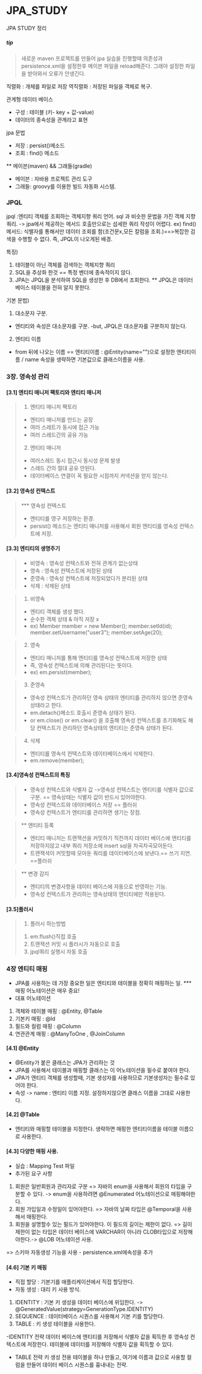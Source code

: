 # JPA_STUDY
JPA STUDY 정리


##### tip
> 새로운 maven 프로젝트를 만들어 jpa 실습을 진행할때 의존성과 persistence.xml을 설정한후 메이븐 파일을 reload해준다.
> 그래야 설정한 파일을 받아와서 오류가 안생긴다.






직렬화 : 개체를 파일로 저장
역직렬화 : 저장된 파일을 객체로 복구.

관계형 데이터 베이스
- 구성 : 테이블 (키- key + 값-value)
- 데이터의 종속성을 관계라고 표현



jpa 문법

- 저장 : persist()메소드
- 조회 : find() 메소드 


** 메이븐(maven) && 그래들(gradle)
- 메이븐 : 자바용 프로젝트 관리 도구
- 그래들: groovy를 이용한 빌드 자동화 시스템.



### JPQL 
jpql :엔티티 객체를 조회하는 객체지향 쿼리 언어.
        sql 과 비슷한 문법을 가진 객체 지향 쿼리. -> jpa에서 제공하는 메서드 호출만으로는 섬세한 쿼리 작성이 어렵다.
ex) find()메서드: 식별자를 통해서만 데이터 조회를 함(조건문x,모든 칼럼을 조회.)==>복잡한 검색을 수행할 수 없다. 즉, JPQL이 나오게된 배경.

특징)
1. 테이블이 아닌 객체를 검색하는 객체지향 쿼리
2. SQL을 추상화 한것 == 특정 벤더에 종속적이지 않다.
3. JPA는 JPQL을 분석하여 SQL을 생성한 후 DB에서 조회한다.
** JPQL은 데이터베이스 테이블을 전혀 알지 못한다.

기본 문법)
1. 대소문자 구분.
- 엔티티와 속성은 대소문자를 구분.
-but, JPQL은 대소문자를 구분하지 않는다.

2. 엔티티 이름 
- from 뒤에 나오는 이름 == 엔티티이름 : @Entity(name="")으로 설정한 엔티티이름 / name 속성을 생략하면 기본값으로 클래스이름을 사용.








### 3장. 영속성 관리

#### [3.1] 엔티티 매니저 팩토리와 엔티티 매니저
> 1) 엔티티 매니저 팩토리 
>	-  엔티티 매니저를 만드는 공장
>	- 여러 스레트가 동시에 접근 가능
>	- 여러 스레드간의 공유 가능
> 2) 엔티티 매니저
>	- 여러스레드 동시 접근시 동시성 문제 발생
>	- 스레드 간의 절대 공유 안된다.
>	- 데이터베이스 연결이 꼭 필요한 시점까지 커넥션을 얻지 않는다.


#### [3.2] 영속성 컨텍스트

> *** 영속성 컨텍스트 
>	- 엔티티를 영구 저장하는 환경.
>	- persist() 메소드는 엔티티 매니저를 사용해서 회원 엔티티를 영속성 컨텍스트에 저장.        
	          

#### [3.3] 엔티티의 생명주기 
> - 비영속 : 영속성 컨텍스트와 전혀 관계가 없는상태
> - 영속 : 영속성 컨텍스트에 저장된 상태
> - 준영속 : 영속성 컨텍스트에 저장되었다가 분리된 상태
> - 삭제 : 삭제된 상태

> 1) 비영속
> - 엔티티 객체를 생성 했다.
> - 순수한 객체 상태 & 아직 저장 x
> - ex) Member member = new Member();
>        member.setId(id);
>        member.setUsername("user3");
>        member.setAge(20);

> 2) 영속 
> - 엔티티 매니저를 통해 엔티티를 영속성 컨텍스트에 저장한 상태
> - 즉, 영속성 컨텍스트에 의해 관리된다는 뜻이다.
> - ex) em.persist(member);

> 3) 준영속 
> - 영속성 컨텍스트가 관리하던 영속 상태의 엔티티를 관리하지 않으면 준영속 상태라고 한다.
> - em.detach()메소드 호출시 준영속 상태가 된다.
> - or em.close() or em.clear() 을 호출해 영속성 컨텍스트를 초기화해도 해당 컨텍스트가 관리하던 영속상태의 엔티티는 준영속 상태가 된다.

> 4) 삭제
> - 엔티티를 영속석 컨텍스트와 데이터베이스에서 삭제한다.
> - em.remove(member);


#### [3.4]영속성 컨텍스트의 특징
> - 영속성 컨텍스트와 식별자 값
>	->영속성 컨텍스트는 엔티티를 식별자 값으로 구분. == 영속상태는 식별자 값이 반드시 있어야한다.
> - 영속성 컨텍스트와 데이터베이스 저장 == 플러쉬
> - 영속성 컨텍스트가 엔티티를 관리하면 생기는 장점.

> ** 엔티티 등록
> - 엔티티 매니저는 트랜잭션을 커밋하기 직전까지 데이터 베이스에 엔티티를 저장하지않고 내부 쿼리 저장소에  insert sql을 차곡차곡모아둔다.
> - 트랜잭셕이 커밋할때 모아둔 쿼리를 데이터베이스에 보낸다.== 쓰기 지연. ==플러쉬



> ** 변경 감지
> - 엔티티의 변경사항을 데이터 베이스에 자동으로 반영하는 기능.
> - 영속성 컨텍스트가 관리하는 영속상태의 엔티티에만 적용된다.         




#### [3.5]플러시

> 1. 플러시 하는방법
> 1) em.flush()직접 호출
> 2) 트랜잭션 커밋 시 플러시가 자동으로 호출
> 3) jpql쿼리 실행시 자동 호출           



 



### 4장 엔티티 매핑

- JPA를 사용하는 데 가장 중요한 일은 엔티티와 테이블을 정확히 매핑하는 일.
*** 매핑 어노테이션은 매우 중요!
- 대표 어노테이션
1) 객체와 테이블 매핑 : @Entity, @Table
2) 기본키 매핑 : @Id
3) 필드와 컬럼 매핑 : @Column
4) 연관관계 매핑 : @ManyToOne , @JoinColumn             

#### [4.1] @Entity           
- @Entity가 붙은 클래스는 JPA가 관리하는 것
- JPA를 사용해서 테이블과 매핑할 클래스는 이 어노테이션을 필수로 붙여야 한다.
- JPA가 엔티티 객체를 생성할때, 기본 생성자를 사용하므로 기본생성자는 필수로 있어야 한다.
- 속성
	-> name : 엔티티 이름 지정. 설정하지않으면 클래스 이름을 그대로 사용한다.          

#### [4.2] @Table
- 엔티티와 매핑할 테이블을 지정한다. 생략하면 매핑한 엔티티이름을 테이블 이름으로 사용한다.            


 
#### [4.3] 다양한 매핑 사용.
- 실습 : Mapping Test 파일
- 추가된 요구 사항 
1. 회원은 일반회원과 관리자로 구분  => 자바의 enum을 사용해서 회원의 타입을 구분할 수 있다. -> enum을 사용하려면 @Enumerated 어노테이션으로 매핑해야한다.
2. 회원 가입일과 수정일이 있어야한다. => 자바의 날짜 타입은 @Temporal을 사용해서 매핑한다.
3. 회원을 설명할수 있는 필드가 있어야한다. 이 필드의 길이는 제한이 없다. => 길이제한이 없는 타입은 데이터 베이스에 VARCHAR이 아니라 CLOB타입으로 저장해야한다.-> @LOB 어노테이션 사용.

=> 스키마 자동생성 기능을 사용 
	- persistence.xml에속성을 추가
    <property name="hibernate.hbm2ddl.auto" value="create"/>


#### [4.6] 기본 키 매핑

- 직접 할당 : 기본기를 애플리케이션에서 직접 할당한다.
- 자동 생성 : 대리 키 사용 방식.
1) IDENTITY : 기본 키 생성을 데이터 베이스에 위임한다.
 	-> @GeneratedValue(strategy=GenerationType.IDENTITY)
2) SEQUENCE : 데이터베이스 시퀀스를 사용해서 기본 키를 할당한다.
3) TABLE : 키 생성 테이블을 사용한다.

-IDENTITY 전략
	데이터 베이스에 엔티티를 저장해서 식별자 값을 획득한 후 영속성 컨텍스트에 저장한다.
	테이블에 데이터를 저장해야 식별자 값을 획득할 수 있다.

- TABLE 전략
	키 생성 전용 테이블을 하나 만들고, 여기에 이름과 값으로 사용할 컬럼을 만들어 데이터 베이스 시퀀스를 흉내내는 전략.




























